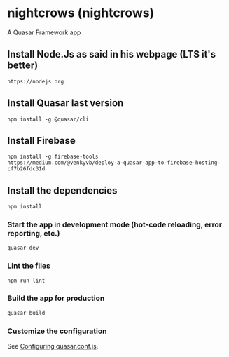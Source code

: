 # nightcrows (nightcrows)

A Quasar Framework app

## Install Node.Js as said in his webpage (LTS it's better)
```
https://nodejs.org
```
## Install Quasar last version
```
npm install -g @quasar/cli
```

## Install Firebase
```
npm install -g firebase-tools
https://medium.com/@venkyvb/deploy-a-quasar-app-to-firebase-hosting-cf7b26fdc31d
```

## Install the dependencies
```bash
npm install
```

### Start the app in development mode (hot-code reloading, error reporting, etc.)
```bash
quasar dev
```

### Lint the files
```bash
npm run lint
```

### Build the app for production
```bash
quasar build
```

### Customize the configuration
See [Configuring quasar.conf.js](https://quasar.dev/quasar-cli/quasar-conf-js).
